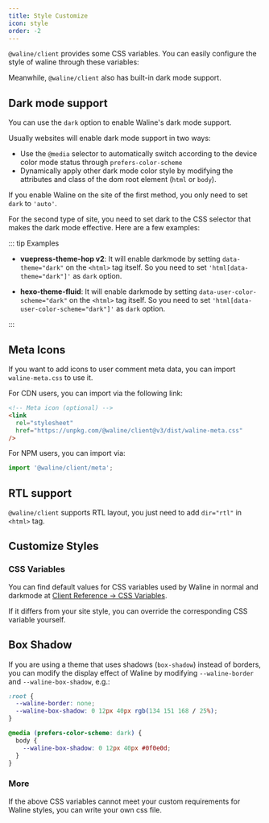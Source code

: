 ```yaml
---
title: Style Customize
icon: style
order: -2
---
```


`@waline/client` provides some CSS variables. You can easily configure the style of waline through these variables:

Meanwhile, `@waline/client` also has built-in dark mode support.

<!-- more -->

## Dark mode support

You can use the `dark` option to enable Waline's dark mode support.

Usually websites will enable dark mode support in two ways:

- Use the `@media` selector to automatically switch according to the device color mode status through `prefers-color-scheme`
- Dynamically apply other dark mode color style by modifying the attributes and class of the dom root element (`html` or `body`).

If you enable Waline on the site of the first method, you only need to set `dark` to `'auto'`.

For the second type of site, you need to set dark to the CSS selector that makes the dark mode effective. Here are a few examples:

::: tip Examples

- **vuepress-theme-hop v2**: It will enable darkmode by setting `data-theme="dark"` on the `<html>` tag itself. So you need to set `'html[data-theme="dark"]'` as `dark` option.

- **hexo-theme-fluid**: It will enable darkmode by setting `data-user-color-scheme="dark"` on the `<html>` tag itself. So you need to set `'html[data-user-color-scheme="dark"]'` as `dark` option.

:::

## Meta Icons

If you want to add icons to user comment meta data, you can import `waline-meta.css` to use it.

For CDN users, you can import via the following link:

```html
<!-- Meta icon (optional) -->
<link
  rel="stylesheet"
  href="https://unpkg.com/@waline/client@v3/dist/waline-meta.css"
/>
```

For NPM users, you can import via:

```js
import '@waline/client/meta';
```

## RTL support

`@waline/client` supports RTL layout, you just need to add `dir="rtl"` in `<html>` tag.

## Customize Styles

### CSS Variables

You can find default values for CSS variables used by Waline in normal and darkmode at [Client Reference → CSS Variables](../../reference/client/style.md).

If it differs from your site style, you can override the corresponding CSS variable yourself.

## Box Shadow

If you are using a theme that uses shadows (`box-shadow`) instead of borders, you can modify the display effect of Waline by modifying `--waline-border` and `--waline-box-shadow`, e.g.:

```css
:root {
  --waline-border: none;
  --waline-box-shadow: 0 12px 40px rgb(134 151 168 / 25%);
}

@media (prefers-color-scheme: dark) {
  body {
    --waline-box-shadow: 0 12px 40px #0f0e0d;
  }
}
```

### More

If the above CSS variables cannot meet your custom requirements for Waline styles, you can write your own css file.
